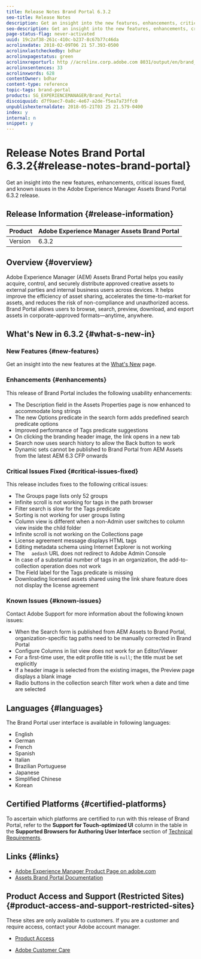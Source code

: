 ```yaml
---
title: Release Notes Brand Portal 6.3.2
seo-title: Release Notes
description: Get an insight into the new features, enhancements, critical issues fixed, and known issues in the Adobe Experience Manager Assets Brand Portal 6.3.2 release.
seo-description: Get an insight into the new features, enhancements, critical issues fixed, and known issues in the Adobe Experience Manager Assets Brand Portal 6.3.2 release.
page-status-flag: never-activated
uuid: 19c2af38-261c-410c-b237-8c67b77c46da
acrolinxdate: 2018-02-09T06 21 57.393-0500
acrolinxlastcheckedby: bdhar
acrolinxpagestatus: green
acrolinxreporturl: http //acrolinx.corp.adobe.com 8031/output/en/brand_portal_release_notes_krs_workflow_6a263b87941bc018_94_report.xml
acrolinxsentences: 33
acrolinxwords: 628
contentOwner: bdhar
content-type: reference
topic-tags: brand-portal
products: SG_EXPERIENCEMANAGER/Brand_Portal
discoiquuid: d7f9aec7-0a8c-4e67-a2de-f5ea7a73ffc0
unpublishexternaldate: 2018-05-21T03 25 21.579-0400
index: y
internal: n
snippet: y
---
```


# Release Notes Brand Portal 6.3.2{#release-notes-brand-portal}

Get an insight into the new features, enhancements, critical issues fixed, and known issues in the Adobe Experience Manager Assets Brand Portal 6.3.2 release.

## Release Information {#release-information}

| Product |Adobe Experience Manager Assets Brand Portal |
|---|---|
| Version |6.3.2 |

## Overview {#overview}

Adobe Experience Manager (AEM) Assets Brand Portal helps you easily acquire, control, and securely distribute approved creative assets to external parties and internal business users across devices. It helps improve the efficiency of asset sharing, accelerates the time-to-market for assets, and reduces the risk of non-compliance and unauthorized access. Brand Portal allows users to browse, search, preview, download, and export assets in corporate-approved formats—anytime, anywhere.

## What's New in 6.3.2 {#what-s-new-in}

### New Features {#new-features}

Get an insight into the new features at the [What's New](/whats-new.md) page.

### Enhancements {#enhancements}

This release of Brand Portal includes the following usability enhancements:

* The Description field in the Assets Properties page is now enhanced to accommodate long strings
* The new Options predicate in the search form adds predefined search predicate options
* Improved performance of Tags predicate suggestions
* On clicking the branding header image, the link opens in a new tab
* Search now uses search history to allow the Back button to work
* Dynamic sets cannot be published to Brand Portal from AEM Assets from the latest AEM 6.3 CFP onwards

### Critical Issues Fixed {#critical-issues-fixed}

This release includes fixes to the following critical issues:

* The Groups page lists only 52 groups
* Infinite scroll is not working for tags in the path browser
* Filter search is slow for the Tags predicate
* Sorting is not working for user groups listing
* Column view is different when a non-Admin user switches to column view inside the child folder
* Infinite scroll is not working on the Collections page
* License agreement message displays HTML tags
* Editing metadata schema using Internet Explorer is not working
* The `  aedash` URL does not redirect to Adobe Admin Console
* In case of a substantial number of tags in an organization, the add-to-collection operation does not work
* The Field label for the Tags predicate is missing  
* Downloading licensed assets shared using the link share feature does not display the license agreement

### Known Issues {#known-issues}

Contact Adobe Support for more information about the following known issues:

* When the Search form is published from AEM Assets to Brand Portal, organization-specific tag paths need to be manually corrected in Brand Portal
* Configure Columns in list view does not work for an Editor/Viewer
* For a first-time user, the edit profile title is `null`; the title must be set explicitly
* If a header image is selected from the existing images, the Preview page displays a blank image
* Radio buttons in the collection search filter work when a date and time are selected

## Languages {#languages}

The Brand Portal user interface is available in following languages:

* English
* German
* French
* Spanish
* Italian
* Brazilian Portuguese
* Japanese
* Simplified Chinese
* Korean

## Certified Platforms {#certified-platforms}

To ascertain which platforms are certified to run with this release of Brand Portal, refer to the **Support for Touch-optimized UI** column in the table in the **Supported Browsers for Authoring User Interface** section of [Technical Requirements](https://docs.adobe.com/content/docs/en/aem/6-3/deploy/technical-requirements.html).

## Links {#links}

* [Adobe Experience Manager Product Page on adobe.com](https://www.adobe.com/in/marketing-cloud/experience-manager.html)
* [Assets Brand Portal Documentation](https://helpx.adobe.com/experience-manager/brand-portal/user-guide.html)

## Product Access and Support (Restricted Sites) {#product-access-and-support-restricted-sites}

These sites are only available to customers. If you are a customer and require access, contact your Adobe account manager.

* [](https://daycare.day.com) [Product Access](https://login.marketing.adobe.com)

* [Adobe Customer Care](https://helpx.adobe.com/contact.html)

